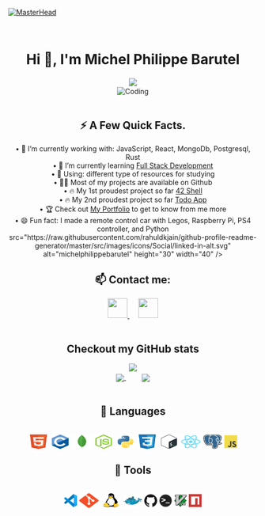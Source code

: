 [![MasterHead](https://mir-s3-cdn-cf.behance.net/project_modules/1400_opt_1/6c0f9b95746151.5e9ecde69599e.gif)](https://portfolio-website-seven-gilt.vercel.app/)
<div align="center" style:"display: inline_block"><br>
    <h1 align="center">Hi 👋, I'm Michel Philippe Barutel</h1>
    <img align="center" src="https://readme-typing-svg.demolab.com/?font=Fira+Code&size=25&pause=1000&color=2B94C3&center=true&vCenter=true&width=650&lines=Software+Developer+from+the+famous+42+shool;Software+Development+is+my+passion;Always+learning+new+things"><br>
    <img align="center" alt="Coding" width="350" src="https://i.imgur.com/H3e9z0b.gif"><br>
    <div align="center" style="display: inline_block"><br>
        <h2>⚡️ A Few Quick Facts.</h2> 
        •  🔭 I’m currently working with: JavaScript, React, MongoDb, Postgresql, Rust<br>
        •  🌱 I’m currently learning <a href="https://fullstackopen.com/en">Full Stack Development</a><br>
        •  💬 Using: different type of resources for studying <br>
        •  👨‍💻 Most of my projects are available on Github <br>
        •  🔥 My 1st proudest project so far <a href="https://github.com/maxrantil/42sh">42 Shell</a><br>
        •  🔥 My 2nd proudest project so far <a href="https://github.com/mike-ninja/Todo_app">Todo App</a><br>
        •  🏆 Check out <a href="https://portfolio-website-seven-gilt.vercel.app/">My Portfolio</a> to get to know from me more<br>
        •  😄 Fun fact: I made a remote control car with Legos, Raspberry Pi, PS4 controller, and Python
    </div>
src="https://raw.githubusercontent.com/rahuldkjain/github-profile-readme-generator/master/src/images/icons/Social/linked-in-alt.svg" alt="michelphilippebarutel" height="30" width="40" /></a>
    <div align="center">
        <h2>📫 Contact me:</h2>
        <a href="https://linkedin.com/in/michelphilippebarutel">
            <img src="https://cdn.jsdelivr.net/gh/devicons/devicon/icons/linkedin/linkedin-original.svg" height ="40px" width="40px">
        </a>
        </a>&emsp;
        <a href="mailto:michelbarutel.work@hotmail.com">
            <img height="40px" width="40px" src="https://user-images.githubusercontent.com/1412131/58957746-8d342500-87a1-11e9-9c34-4c757712bd27.png">
        </a>
    </div><br>
    <div align="center" style="display: inline_block">
        <h2>Checkout my GitHub stats</h2> 
        <img src="https://media.giphy.com/media/VgCDAzcKvsR6OM0uWg/giphy.gif" width="50">
    </div>
    <div align="center">
        <a href="https://github.com/anuraghazra/github-readme-stats">
        <img align="center"  height="150em" src="https://github-readme-stats.vercel.app/api?username=mike-ninja&show_icons=true&theme=tokyonight&count_private=true" />
        </a>
        &emsp;&emsp;
        <a href="https://github.com/anuraghazra/convoychat">
        <img align="center" height="150em" src="https://github-readme-stats.vercel.app/api/top-langs/?username=mike-ninja&layout=compact&langs_count=8&theme=tokyonight" />
        </a>
    </div><br>
    <h2 align="center">🚀 Languages</h2> 
    <div align="center" style="display: inline_block" ><br>
        <img align="center" alt="Rafa-HTML" height="30px" width="40px" src="https://raw.githubusercontent.com/devicons/devicon/master/icons/html5/html5-original.svg">
        <img align="center" alt="Rafa-C" height="30px" width="40px" src="https://raw.githubusercontent.com/devicons/devicon/master/icons/c/c-original.svg">
        <img align="center" alt="mongodb" height="30px" width="40px" src="https://raw.githubusercontent.com/devicons/devicon/master/icons/mongodb/mongodb-original.svg">
        <img align="center" alt="nodejs" height="30px" width="40px" src="https://raw.githubusercontent.com/devicons/devicon/master/icons/nodejs/nodejs-original.svg">
        <img align="center" alt="Rafa-Python" height="30px" width="40px" src="https://raw.githubusercontent.com/devicons/devicon/master/icons/python/python-original.svg">
        <img align="center" alt="Rafa-CSS3" height="30px" width="40px" src="https://raw.githubusercontent.com/devicons/devicon/master/icons/css3/css3-original.svg">
        <img align="center" alt="Rafa-Bash" height="30px" width="40px" src="https://raw.githubusercontent.com/devicons/devicon/master/icons/bash/bash-original.svg">
        <img align="center" alt="Rafa-React" height="30px" width="40px" src="https://raw.githubusercontent.com/devicons/devicon/master/icons/react/react-original.svg">
        <img align="center" alt="postgresql" height="30px" width="40px" src="https://raw.githubusercontent.com/devicons/devicon/master/icons/postgresql/postgresql-original.svg">
        <img align="center" alt="javascript" width="26px" src="https://raw.githubusercontent.com/github/explore/80688e429a7d4ef2fca1e82350fe8e3517d3494d/topics/javascript/javascript.png">
    </div>
    <h2 align="center">🔧 Tools</h2> 
    <div align="center" style="display: inline_block" ><br>
        <img align="center" alt="Visual Studio Code" width="26px" src="https://raw.githubusercontent.com/github/explore/80688e429a7d4ef2fca1e82350fe8e3517d3494d/topics/visual-studio-code/visual-studio-code.png">
        <img align="center" alt="Rafa-Git" height="30px" width="40px" src="https://raw.githubusercontent.com/devicons/devicon/master/icons/git/git-original.svg">
        <img align="center" alt="Linux" height="30px" width="40px" src="https://raw.githubusercontent.com/devicons/devicon/master/icons/linux/linux-original.svg">
        <img align="center" alt="Docker" height="30px" width="40px" src="https://raw.githubusercontent.com/devicons/devicon/master/icons/docker/docker-original.svg">
        <img align="center" alt="GitHub" width="26px" src="https://raw.githubusercontent.com/github/explore/78df643247d429f6cc873026c0622819ad797942/topics/github/github.png">
        <img align="center" alt="Terminal" width="26px" src="https://raw.githubusercontent.com/github/explore/80688e429a7d4ef2fca1e82350fe8e3517d3494d/topics/terminal/terminal.png">
        <img align="center" alt="Vim" width="26px" src="https://raw.githubusercontent.com/github/explore/80688e429a7d4ef2fca1e82350fe8e3517d3494d/topics/vim/vim.png">
        <img align="center" alt="Npm" width="26px" src="https://raw.githubusercontent.com/github/explore/80688e429a7d4ef2fca1e82350fe8e3517d3494d/topics/npm/npm.png">
    </div> <br>
</div>

